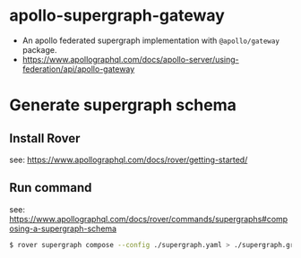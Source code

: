# apollo-supergraph-gateway
- An apollo federated supergraph implementation with `@apollo/gateway` package.
- https://www.apollographql.com/docs/apollo-server/using-federation/api/apollo-gateway

# Generate supergraph schema
## Install Rover
see: https://www.apollographql.com/docs/rover/getting-started/

## Run command
see: https://www.apollographql.com/docs/rover/commands/supergraphs#composing-a-supergraph-schema

```bash
$ rover supergraph compose --config ./supergraph.yaml > ./supergraph.graphqls
```
